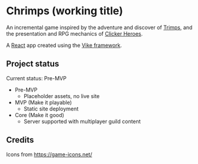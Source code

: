 # Chrimps (working title)

An incremental game inspired by the adventure and discover of [Trimps](https://trimps.github.io/), and the presentation and RPG mechanics of [Clicker Heroes](https://www.clickerheroes.com/).

A [React](https://react.dev/) app created using the [Vike framework](https://vike.dev/).

## Project status

Current status: Pre-MVP

- Pre-MVP
  - Placeholder assets, no live site
- MVP (Make it playable)
  - Static site deployment
- Core (Make it good)
  - Server supported with multiplayer guild content

## Credits

Icons from https://game-icons.net/
